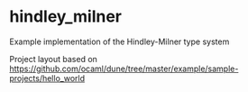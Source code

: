 # hindley_milner
Example implementation of the Hindley-Milner type system

Project layout based on https://github.com/ocaml/dune/tree/master/example/sample-projects/hello_world
